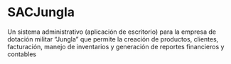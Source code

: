 # SACJungla
Un sistema administrativo (aplicación de escritorio) para la empresa de dotación militar “Jungla” que permite la creación de productos, clientes, facturación, manejo de inventarios y generación de reportes financieros y contables

